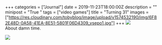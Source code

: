 +++
categories = ["Journal"]
date = 2019-11-23T18:00:00Z
description = ""
minipost = "True "
tags = ["video games"]
title = "Turning 31"
images = ["https://res.cloudinary.com/tobyblog/image/upload/v1574532190/img/6F82E48D-0A58-41EA-8E51-5801F06D4309_vsepo1.jpg"]
+++
![](https://res.cloudinary.com/tobyblog/image/upload/v1574532190/img/6F82E48D-0A58-41EA-8E51-5801F06D4309_vsepo1.jpg)  
About damn time.  
  
![](https://res.cloudinary.com/tobyblog/image/upload/v1574532217/img/1A94899C-CD28-43D3-91CE-343FF48297D4_pkzzsi.jpg)
